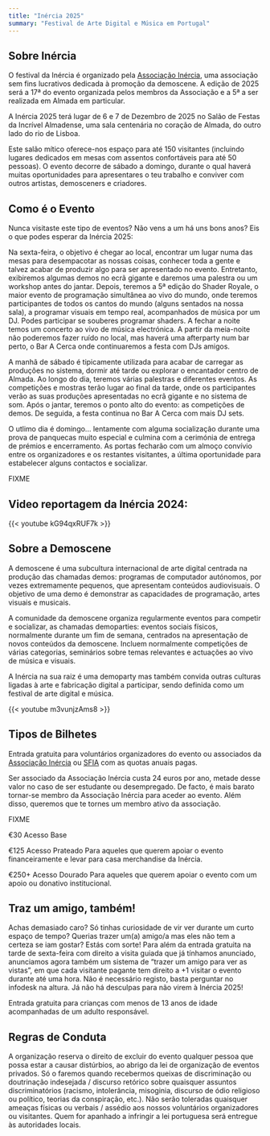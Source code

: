```yaml
---
title: "Inércia 2025"
summary: "Festival de Arte Digital e Música em Portugal"
---
```


## Sobre Inércia

O festival da Inércia é organizado pela [Associação Inércia](https://inercia.pt), uma associação sem fins lucrativos dedicada à promoção da demoscene. A edição de 2025 será a 17ª do evento organizada pelos membros da Associação e a 5ª a ser realizada em Almada em particular.

A Inércia 2025 terá lugar de 6 e 7 de Dezembro de 2025 no Salão de Festas da Incrível Almadense, uma sala centenária no coração de Almada, do outro lado do rio de Lisboa.

Este salão mítico oferece-nos espaço para até 150 visitantes (incluindo lugares dedicados em mesas com assentos confortáveis para até 50 pessoas). O evento decorre de sábado a domingo, durante o qual haverá muitas oportunidades para apresentares o teu trabalho e conviver com outros artistas, demosceners e criadores.

## Como é o Evento

Nunca visitaste este tipo de eventos? Não vens a um há uns bons anos? Eis o que podes esperar da Inércia 2025:

Na sexta-feira, o objetivo é chegar ao local, encontrar um lugar numa das mesas para desempacotar as nossas coisas, conhecer toda a gente e talvez acabar de produzir algo para ser apresentado no evento. Entretanto, exibiremos algumas demos no ecrã gigante e daremos uma palestra ou um workshop antes do jantar. Depois, teremos a 5ª edição do Shader Royale, o maior evento de programação simultânea ao vivo do mundo, onde teremos participantes de todos os cantos do mundo (alguns sentados na nossa sala), a programar visuais em tempo real, acompanhados de música por um DJ. Podes participar se souberes programar shaders. A fechar a noite temos um concerto ao vivo de música electrónica. A partir da meia-noite não poderemos fazer ruído no local, mas haverá uma afterparty num bar perto, o Bar A Cerca onde continuaremos a festa com DJs amigos.

A manhã de sábado é tipicamente utilizada para acabar de carregar as produções no sistema, dormir até tarde ou explorar o encantador centro de Almada. Ao longo do dia, teremos várias palestras e diferentes eventos. As competições e mostras terão lugar ao final da tarde, onde os participantes verão as suas produções apresentadas no ecrã gigante e no sistema de som. Após o jantar, teremos o ponto alto do evento: as competições de demos. De seguida, a festa continua no Bar A Cerca com mais DJ sets.

O utlimo dia é domingo... lentamente com alguma socialização durante uma prova de panquecas muito especial e culmina com a cerimónia de entrega de prémios e encerramento. As portas fecharão com um almoço convívio entre os organizadores e os restantes visitantes, a última oportunidade para estabelecer alguns contactos e socializar.

FIXME

## Video reportagem da Inércia 2024:

{{< youtube kG94qxRUF7k >}}


## Sobre a Demoscene

A demoscene é uma subcultura internacional de arte digital centrada na produção das chamadas demos: programas de computador autónomos, por vezes extremamente pequenos, que apresentam conteúdos audiovisuais. O objetivo de uma demo é demonstrar as capacidades de programação, artes visuais e musicais.

A comunidade da demoscene organiza regularmente eventos para competir e socializar, as chamadas demoparties: eventos sociais físicos, normalmente durante um fim de semana, centrados na apresentação de novos conteúdos da demoscene. Incluem normalmente competições de várias categorias, seminários sobre temas relevantes e actuações ao vivo de música e visuais.

A Inércia na sua raiz é uma demoparty mas também convida outras culturas ligadas à arte e fabricação digital a participar, sendo definida como um festival de arte digital e música.

{{< youtube m3vunjzAms8 >}}

## Tipos de Bilhetes

Entrada gratuita para voluntários organizadores do evento ou associados da [Associação Inércia](https://inercia.pt) ou [SFIA](https://incrivelalmadense.pt) com as quotas anuais pagas.

Ser associado da Associação Inércia custa 24 euros por ano, metade desse valor no caso de ser estudante ou desempregado. De facto, é mais barato tornar-se membro da Associação Inércia para aceder ao evento. Além disso, queremos que te tornes um membro ativo da associação.

FIXME


€30 Acesso Base

€125 Acesso Prateado
Para aqueles que querem apoiar o evento financeiramente e levar para casa merchandise da Inércia.

€250+ Acesso Dourado
Para aqueles que querem apoiar o evento com um apoio ou donativo institucional.

## Traz um amigo, também!

Achas demasiado caro? Só tinhas curiosidade de vir ver durante um curto espaço de tempo? Querias trazer um(a) amigo/a mas eles não tem a certeza se iam gostar? Estás com sorte! Para além da entrada gratuita na tarde de sexta-feira com direito a visita guiada que já tínhamos anunciado, anunciamos agora também um sistema de “trazer um amigo para ver as vistas”, em que cada visitante pagante tem direito a +1 visitar o evento durante até uma hora. Não é necessário registo, basta perguntar no infodesk na altura. Já não há desculpas para não virem à Inércia 2025!

Entrada gratuita para crianças com menos de 13 anos de idade acompanhadas de um adulto responsável.

## Regras de Conduta

A organização reserva o direito de excluir do evento qualquer pessoa que possa estar a causar distúrbios, ao abrigo da lei de organização de eventos privados. Só o faremos quando recebermos queixas de discriminação ou doutrinação indesejada / discurso retórico sobre quaisquer assuntos discriminatórios (racismo, intolerância, misoginia, discurso de ódio religioso ou político, teorias da conspiração, etc.). Não serão toleradas quaisquer ameaças físicas ou verbais / assédio aos nossos voluntários organizadores ou visitantes. Quem for apanhado a infringir a lei portuguesa será entregue às autoridades locais.

